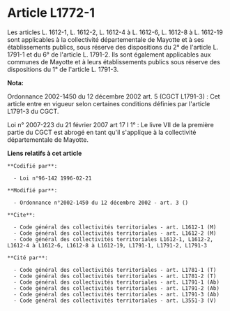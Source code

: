 # Article L1772-1

Les articles L. 1612-1, L. 1612-2, L. 1612-4 à L. 1612-6, L. 1612-8 à L. 1612-19 sont applicables à la collectivité
départementale de Mayotte et à ses établissements publics, sous réserve des dispositions du 2° de l'article L. 1791-1 et du
6° de l'article L. 1791-2. Ils sont également applicables aux communes de Mayotte et à leurs établissements publics sous
réserve des dispositions du 1° de l'article L. 1791-3.

**Nota:**

Ordonnance 2002-1450 du 12 décembre 2002 art. 5 (CGCT L1791-3) : Cet article entre en vigueur selon certaines conditions
définies par l'article L1791-3 du CGCT.

Loi n° 2007-223 du 21 février 2007 art 17 I 1° : Le livre VII de la première partie du CGCT est abrogé en tant qu'il
s'applique à la collectivité départementale de Mayotte.

**Liens relatifs à cet article**

	**Codifié par**:

	  - Loi n°96-142 1996-02-21

	**Modifié par**:

	  - Ordonnance n°2002-1450 du 12 décembre 2002 - art. 3 ()

	**Cite**:

	  - Code général des collectivités territoriales - art. L1612-1 (M)
	  - Code général des collectivités territoriales - art. L1612-2 (M)
	  - Code général des collectivités territoriales L1612-1, L1612-2, L1612-4 à L1612-6, L1612-8 à L1612-19, L1791-1, L1791-2, L1791-3

	**Cité par**:

	  - Code général des collectivités territoriales - art. L1781-1 (T)
	  - Code général des collectivités territoriales - art. L1781-2 (T)
	  - Code général des collectivités territoriales - art. L1791-1 (Ab)
	  - Code général des collectivités territoriales - art. L1791-2 (Ab)
	  - Code général des collectivités territoriales - art. L1791-3 (Ab)
	  - Code général des collectivités territoriales - art. L3551-3 (V)
